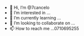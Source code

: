 - 👋 Hi, I’m @7cancelo
- 👀 I’m interested in ...
- 🌱 I’m currently learning ...
- 💞️ I’m looking to collaborate on ...
- 📫 How to reach me ...0710695255

<!---
7cancelo/7cancelo is a ✨ professional special ✨ repository because its `README.md` (this file) appears on your GitHub profile.
You can click the Preview link to take a look at your changes.
--->
